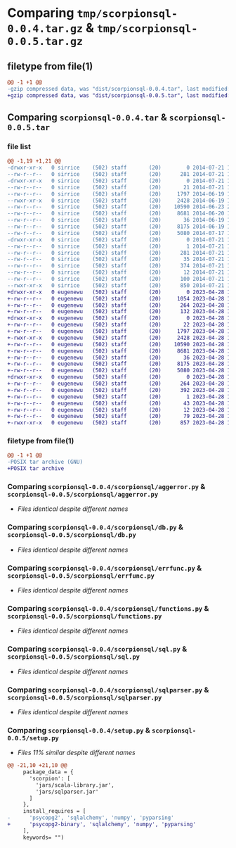 # Comparing `tmp/scorpionsql-0.0.4.tar.gz` & `tmp/scorpionsql-0.0.5.tar.gz`

## filetype from file(1)

```diff
@@ -1 +1 @@
-gzip compressed data, was "dist/scorpionsql-0.0.4.tar", last modified: Mon Jul 21 16:01:21 2014, max compression
+gzip compressed data, was "dist/scorpionsql-0.0.5.tar", last modified: Fri Apr 28 16:38:04 2023, max compression
```

## Comparing `scorpionsql-0.0.4.tar` & `scorpionsql-0.0.5.tar`

### file list

```diff
@@ -1,19 +1,21 @@
-drwxr-xr-x   0 sirrice    (502) staff       (20)        0 2014-07-21 16:01:21.000000 scorpionsql-0.0.4/
--rw-r--r--   0 sirrice    (502) staff       (20)      281 2014-07-21 16:01:21.000000 scorpionsql-0.0.4/PKG-INFO
-drwxr-xr-x   0 sirrice    (502) staff       (20)        0 2014-07-21 16:01:21.000000 scorpionsql-0.0.4/scorpionsql/
--rw-r--r--   0 sirrice    (502) staff       (20)       21 2014-07-21 16:01:09.000000 scorpionsql-0.0.4/scorpionsql/__init__.py
--rw-r--r--   0 sirrice    (502) staff       (20)     1797 2014-06-19 18:40:07.000000 scorpionsql-0.0.4/scorpionsql/aggerror.py
--rwxr-xr-x   0 sirrice    (502) staff       (20)     2428 2014-06-19 18:37:01.000000 scorpionsql-0.0.4/scorpionsql/db.py
--rw-r--r--   0 sirrice    (502) staff       (20)    10590 2014-06-23 21:00:53.000000 scorpionsql-0.0.4/scorpionsql/errfunc.py
--rw-r--r--   0 sirrice    (502) staff       (20)     8681 2014-06-20 16:24:20.000000 scorpionsql-0.0.4/scorpionsql/functions.py
--rw-r--r--   0 sirrice    (502) staff       (20)       36 2014-06-19 18:37:11.000000 scorpionsql-0.0.4/scorpionsql/settings.py
--rw-r--r--   0 sirrice    (502) staff       (20)     8175 2014-06-19 18:38:12.000000 scorpionsql-0.0.4/scorpionsql/sql.py
--rw-r--r--   0 sirrice    (502) staff       (20)     5080 2014-07-17 19:34:39.000000 scorpionsql-0.0.4/scorpionsql/sqlparser.py
-drwxr-xr-x   0 sirrice    (502) staff       (20)        0 2014-07-21 16:01:21.000000 scorpionsql-0.0.4/scorpionsql.egg-info/
--rw-r--r--   0 sirrice    (502) staff       (20)        1 2014-07-21 16:01:21.000000 scorpionsql-0.0.4/scorpionsql.egg-info/dependency_links.txt
--rw-r--r--   0 sirrice    (502) staff       (20)      281 2014-07-21 16:01:21.000000 scorpionsql-0.0.4/scorpionsql.egg-info/PKG-INFO
--rw-r--r--   0 sirrice    (502) staff       (20)       35 2014-07-21 16:01:21.000000 scorpionsql-0.0.4/scorpionsql.egg-info/requires.txt
--rw-r--r--   0 sirrice    (502) staff       (20)      374 2014-07-21 16:01:21.000000 scorpionsql-0.0.4/scorpionsql.egg-info/SOURCES.txt
--rw-r--r--   0 sirrice    (502) staff       (20)       12 2014-07-21 16:01:21.000000 scorpionsql-0.0.4/scorpionsql.egg-info/top_level.txt
--rw-r--r--   0 sirrice    (502) staff       (20)      100 2014-07-21 16:01:21.000000 scorpionsql-0.0.4/setup.cfg
--rwxr-xr-x   0 sirrice    (502) staff       (20)      850 2014-07-21 16:01:01.000000 scorpionsql-0.0.4/setup.py
+drwxr-xr-x   0 eugenewu   (502) staff       (20)        0 2023-04-28 16:38:04.622840 scorpionsql-0.0.5/
+-rw-r--r--   0 eugenewu   (502) staff       (20)     1054 2023-04-28 16:31:36.000000 scorpionsql-0.0.5/LICENSE
+-rw-r--r--   0 eugenewu   (502) staff       (20)      264 2023-04-28 16:38:04.622899 scorpionsql-0.0.5/PKG-INFO
+-rw-r--r--   0 eugenewu   (502) staff       (20)      132 2023-04-28 16:31:36.000000 scorpionsql-0.0.5/README.md
+drwxr-xr-x   0 eugenewu   (502) staff       (20)        0 2023-04-28 16:38:04.621984 scorpionsql-0.0.5/scorpionsql/
+-rw-r--r--   0 eugenewu   (502) staff       (20)       22 2023-04-28 16:34:11.000000 scorpionsql-0.0.5/scorpionsql/__init__.py
+-rw-r--r--   0 eugenewu   (502) staff       (20)     1797 2023-04-28 16:31:36.000000 scorpionsql-0.0.5/scorpionsql/aggerror.py
+-rwxr-xr-x   0 eugenewu   (502) staff       (20)     2428 2023-04-28 16:31:36.000000 scorpionsql-0.0.5/scorpionsql/db.py
+-rw-r--r--   0 eugenewu   (502) staff       (20)    10590 2023-04-28 16:31:36.000000 scorpionsql-0.0.5/scorpionsql/errfunc.py
+-rw-r--r--   0 eugenewu   (502) staff       (20)     8681 2023-04-28 16:31:36.000000 scorpionsql-0.0.5/scorpionsql/functions.py
+-rw-r--r--   0 eugenewu   (502) staff       (20)       36 2023-04-28 16:31:36.000000 scorpionsql-0.0.5/scorpionsql/settings.py
+-rw-r--r--   0 eugenewu   (502) staff       (20)     8175 2023-04-28 16:31:36.000000 scorpionsql-0.0.5/scorpionsql/sql.py
+-rw-r--r--   0 eugenewu   (502) staff       (20)     5080 2023-04-28 16:31:36.000000 scorpionsql-0.0.5/scorpionsql/sqlparser.py
+drwxr-xr-x   0 eugenewu   (502) staff       (20)        0 2023-04-28 16:38:04.622721 scorpionsql-0.0.5/scorpionsql.egg-info/
+-rw-r--r--   0 eugenewu   (502) staff       (20)      264 2023-04-28 16:38:04.000000 scorpionsql-0.0.5/scorpionsql.egg-info/PKG-INFO
+-rw-r--r--   0 eugenewu   (502) staff       (20)      392 2023-04-28 16:38:04.000000 scorpionsql-0.0.5/scorpionsql.egg-info/SOURCES.txt
+-rw-r--r--   0 eugenewu   (502) staff       (20)        1 2023-04-28 16:38:04.000000 scorpionsql-0.0.5/scorpionsql.egg-info/dependency_links.txt
+-rw-r--r--   0 eugenewu   (502) staff       (20)       43 2023-04-28 16:38:04.000000 scorpionsql-0.0.5/scorpionsql.egg-info/requires.txt
+-rw-r--r--   0 eugenewu   (502) staff       (20)       12 2023-04-28 16:38:04.000000 scorpionsql-0.0.5/scorpionsql.egg-info/top_level.txt
+-rw-r--r--   0 eugenewu   (502) staff       (20)       79 2023-04-28 16:38:04.623205 scorpionsql-0.0.5/setup.cfg
+-rwxr-xr-x   0 eugenewu   (502) staff       (20)      857 2023-04-28 16:33:46.000000 scorpionsql-0.0.5/setup.py
```

### filetype from file(1)

```diff
@@ -1 +1 @@
-POSIX tar archive (GNU)
+POSIX tar archive
```

### Comparing `scorpionsql-0.0.4/scorpionsql/aggerror.py` & `scorpionsql-0.0.5/scorpionsql/aggerror.py`

 * *Files identical despite different names*

### Comparing `scorpionsql-0.0.4/scorpionsql/db.py` & `scorpionsql-0.0.5/scorpionsql/db.py`

 * *Files identical despite different names*

### Comparing `scorpionsql-0.0.4/scorpionsql/errfunc.py` & `scorpionsql-0.0.5/scorpionsql/errfunc.py`

 * *Files identical despite different names*

### Comparing `scorpionsql-0.0.4/scorpionsql/functions.py` & `scorpionsql-0.0.5/scorpionsql/functions.py`

 * *Files identical despite different names*

### Comparing `scorpionsql-0.0.4/scorpionsql/sql.py` & `scorpionsql-0.0.5/scorpionsql/sql.py`

 * *Files identical despite different names*

### Comparing `scorpionsql-0.0.4/scorpionsql/sqlparser.py` & `scorpionsql-0.0.5/scorpionsql/sqlparser.py`

 * *Files identical despite different names*

### Comparing `scorpionsql-0.0.4/setup.py` & `scorpionsql-0.0.5/setup.py`

 * *Files 11% similar despite different names*

```diff
@@ -21,10 +21,10 @@
     package_data = {
       'scorpion': [
         'jars/scala-library.jar',
         'jars/sqlparser.jar'
       ]
     },
     install_requires = [
-      'psycopg2', 'sqlalchemy', 'numpy', 'pyparsing'
+      'psycopg2-binary', 'sqlalchemy', 'numpy', 'pyparsing'
     ],
     keywords= "")
```

